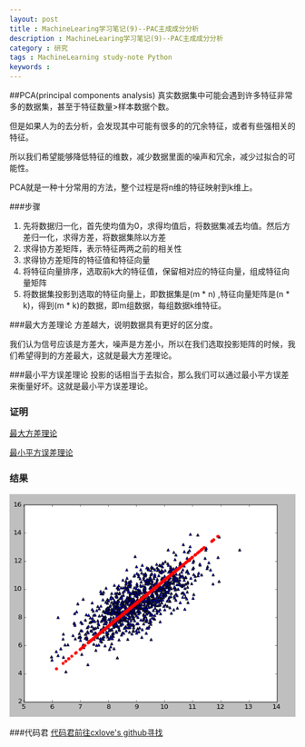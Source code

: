 ```yaml
---
layout: post
title : MachineLearing学习笔记(9)--PAC主成成分分析
description : MachineLearing学习笔记(9)--PAC主成成分分析
category : 研究
tags : MachineLearning study-note Python
keywords : 
---
```


##PCA(principal components analysis)
真实数据集中可能会遇到许多特征非常多的数据集，甚至于特征数量>样本数据个数。

但是如果人为的去分析，会发现其中可能有很多的的冗余特征，或者有些强相关的特征。

所以我们希望能够降低特征的维数，减少数据里面的噪声和冗余，减少过拟合的可能性。

PCA就是一种十分常用的方法，整个过程是将n维的特征映射到k维上。

###步骤
1.  先将数据归一化，首先使均值为0，求得均值后，将数据集减去均值。然后方差归一化，求得方差，将数据集除以方差
2.  求得协方差矩阵，表示特征两两之前的相关性
3.  求得协方差矩阵的特征值和特征向量
4.  将特征向量排序，选取前k大的特征值，保留相对应的特征向量，组成特征向量矩阵
5.  将数据集投影到选取的特征向量上，即数据集是(m * n) ,特征向量矩阵是(n * k)，得到(m * k)的数据，即m组数据，每组数据k维特征。


###最大方差理论
方差越大，说明数据具有更好的区分度。

我们认为信号应该是方差大，噪声是方差小，所以在我们选取投影矩阵的时候，我们希望得到的方差最大，这就是最大方差理论。

###最小平方误差理论
投影的话相当于去拟合，那么我们可以通过最小平方误差来衡量好坏。这就是最小平方误差理论。

### 证明
[最大方差理论](http://www.cnblogs.com/jerrylead/archive/2011/04/18/2020209.html)

[最小平方误差理论](http://www.cnblogs.com/jerrylead/archive/2011/04/18/2020216.html)

### 结果
![result](/images/ML9_1.png)

###代码君
[代码君前往cxlove's github寻找](https://github.com/cxlove/MachineLearning/tree/master/PCA)


